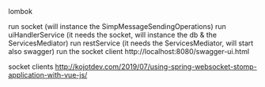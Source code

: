 lombok

run socket (will instance the SimpMessageSendingOperations)
run uiHandlerService (it needs the socket, will instance the db & the ServicesMediator)
run restService (it needs the ServicesMediator, will start also swagger)
run the socket client
http://localhost:8080/swagger-ui.html

socket clients
http://kojotdev.com/2019/07/using-spring-websocket-stomp-application-with-vue-js/